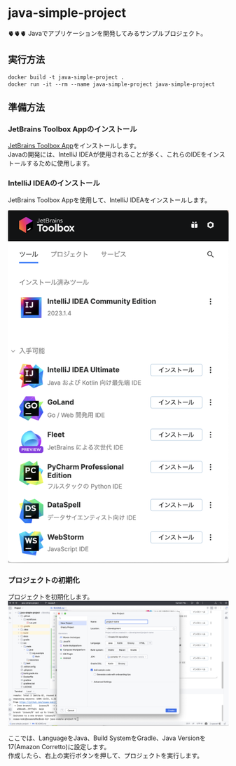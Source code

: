 # java-simple-project

🫀🫀🫀 Javaでアプリケーションを開発してみるサンプルプロジェクト。  

## 実行方法

```shell
docker build -t java-simple-project .
docker run -it --rm --name java-simple-project java-simple-project
```

## 準備方法

### JetBrains Toolbox Appのインストール

[JetBrains Toolbox App](https://www.jetbrains.com/ja-jp/toolbox-app/)をインストールします。  
Javaの開発には、IntelliJ IDEAが使用されることが多く、これらのIDEをインストールするために使用します。

### IntelliJ IDEAのインストール

JetBrains Toolbox Appを使用して、IntelliJ IDEAをインストールします。  

![JetBrains Toolbox App](./docs/img/jetbrains-toolbox.png)  

### プロジェクトの初期化

プロジェクトを初期化します。  
![IntelliJ IDEA](./docs/img/project-setting.png)  

ここでは、LanguageをJava、Build SystemをGradle、Java Versionを17(Amazon Corretto)に設定します。  
作成したら、右上の実行ボタンを押して、プロジェクトを実行します。  
